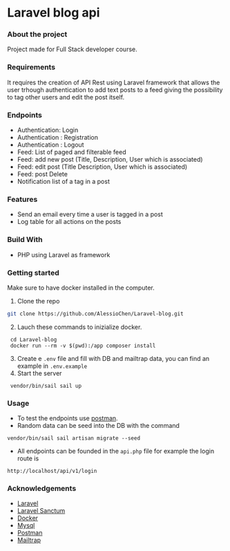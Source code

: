 # Laravel blog api 

### About the project

Project made for Full Stack developer course. 

### Requirements
It requires the creation of API Rest using Laravel framework that allows the user trhough authentication to add text posts to a feed giving the possibility to tag other users and edit the post itself.

### Endpoints

- Authentication: Login
- Authentication : Registration
- Authentication : Logout
- Feed: List of paged and filterable feed
- Feed: add new post (Title, Description, User which is associated)
- Feed: edit post (Title Description, User which is associated)
- Feed: post Delete
- Notification list of a tag in a post 

### Features
- Send an email every time a user is tagged in a post
- Log table for all actions on the posts

### Build With
- PHP using Laravel as framework

### Getting started
Make sure to have docker installed in the computer.
1. Clone the repo
``` bash
git clone https://github.com/AlessioChen/Laravel-blog.git
```
2. Lauch these commands to inizialize docker.
```
 cd Laravel-blog
 docker run --rm -v $(pwd):/app composer install
```
3. Create e `.env` file and fill with DB and mailtrap data, you can find an example in `.env.example`
4. Start the server 
```
 vendor/bin/sail sail up 
```

### Usage 
- To test the endpoints use [postman](https://www.postman.com/).
- Random data can be seed into the DB with the command
```
vendor/bin/sail sail artisan migrate --seed 
```
- All endpoints can be founded in the `api.php` file for example the login route is
```
http://localhost/api/v1/login
```

### Acknowledgements

- [Laravel](https://laravel.com/)
- [Laravel Sanctum](https://laravel.com/docs/8.x/sanctum)
- [Docker](https://www.docker.com/)
- [Mysql](https://www.mysql.com/it/)
- [Postman](https://www.postman.com/)
- [Mailtrap](https://mailtrap.io)


